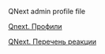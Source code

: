 
QNext admin profile file



[Qnext. Профили](/docs-test/ph/QNext-admin-profile-about-04-25)

[QNext. Перечень реакции](/docs-test/ph/QNext-admin-reaction-about-05-01)